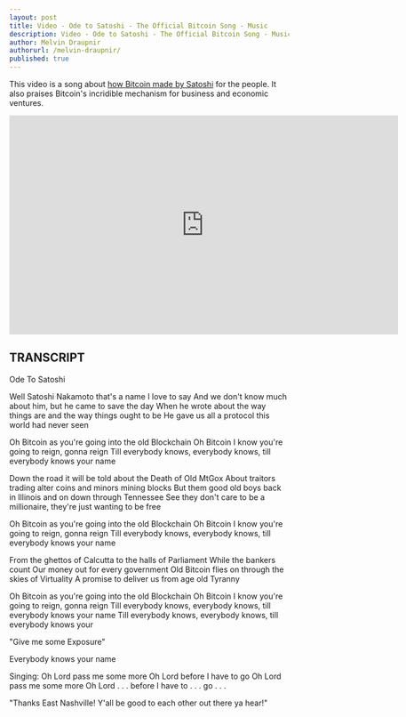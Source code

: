 ```yaml
---
layout: post
title: Video - Ode to Satoshi - The Official Bitcoin Song - Music
description: Video - Ode to Satoshi - The Official Bitcoin Song - Music
author: Melvin Draupnir
authorurl: /melvin-draupnir/
published: true
---
```


<p>This video is a song about <a href="/bitcoin-venture-investing/">how Bitcoin made by Satoshi</a> for the people. It also praises Bitcoin's incridible mechanism for business and economic ventures.</p>

<center><iframe width="700" height="394" src="https://www.youtube.com/embed/zEQ2nPSL5-0" frameborder="0" allowfullscreen></iframe></center>

<h2>TRANSCRIPT</h2>

Ode To Satoshi

Well Satoshi Nakamoto that's a name I love to say
And we don't know much about him, but he came to save the day
When he wrote about the way things are 
and the way things ought to be
He gave us all a protocol this world had never seen

Oh Bitcoin as you're going into the old Blockchain
Oh Bitcoin I know you're going to reign, gonna reign
Till everybody knows, everybody knows, 
till everybody knows your name

Down the road it will be told about the Death of Old MtGox
About traitors trading alter coins and minors mining blocks
But them good old boys back in Illinois 
and on down through Tennessee
See they don't care to be a millionaire, 
they're just wanting to be free

Oh Bitcoin as you're going into the old Blockchain
Oh Bitcoin I know you're going to reign, gonna reign
Till everybody knows, everybody knows, 
till everybody knows your name

From the ghettos of Calcutta to the halls of Parliament
While the bankers count Our money out for every government
Old Bitcoin flies on through the skies of Virtuality
A promise to deliver us from age old Tyranny

Oh Bitcoin as you're going into the old Blockchain
Oh Bitcoin I know you're going to reign, gonna reign
Till everybody knows, everybody knows, 
till everybody knows your name
Till everybody knows, everybody knows, 
till everybody knows your

"Give me some Exposure"

Everybody knows your name

Singing: 
Oh Lord pass me some more
Oh Lord before I have to go
Oh Lord pass me some more
Oh Lord . . . before I have to . . . 
go . . .

"Thanks East Nashville! Y'all be good to each other out there ya hear!"

